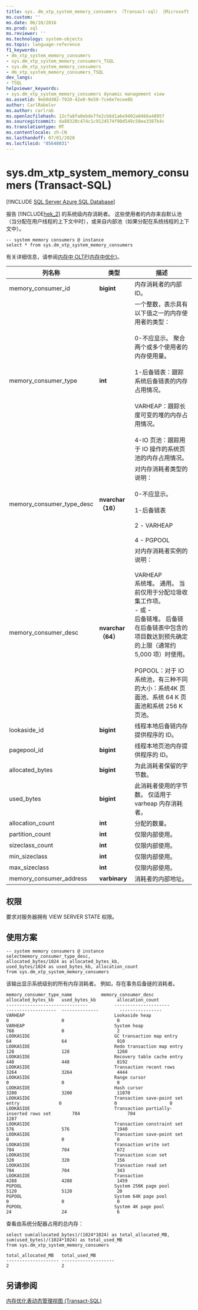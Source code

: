 ```yaml
---
title: sys. dm_xtp_system_memory_consumers （Transact-sql） |Microsoft Docs
ms.custom: ''
ms.date: 06/10/2016
ms.prod: sql
ms.reviewer: ''
ms.technology: system-objects
ms.topic: language-reference
f1_keywords:
- dm_xtp_system_memory_consumers
- sys.dm_xtp_system_memory_consumers_TSQL
- sys.dm_xtp_system_memory_consumers
- dm_xtp_system_memory_consumers_TSQL
dev_langs:
- TSQL
helpviewer_keywords:
- sys.dm_xtp_system_memory_consumers dynamic management view
ms.assetid: 9eb0dd82-7920-42e0-9e50-7ce6e7ecee8b
author: CarlRabeler
ms.author: carlrab
ms.openlocfilehash: 12cfa8fa0ebde7fe2cb6d1a6e9402a0466a4895f
ms.sourcegitcommit: da88320c474c1c9124574f90d549c50ee3387b4c
ms.translationtype: MT
ms.contentlocale: zh-CN
ms.lasthandoff: 07/01/2020
ms.locfileid: "85648031"
---
```

# <a name="sysdm_xtp_system_memory_consumers-transact-sql"></a>sys.dm_xtp_system_memory_consumers (Transact-SQL)
[!INCLUDE [SQL Server Azure SQL Database](../../includes/applies-to-version/sql-asdb.md)]

  报告 [!INCLUDE[hek_2](../../includes/hek-2-md.md)] 的系统级内存消耗者。 这些使用者的内存来自默认池（当分配在用户线程的上下文中时），或来自内部池（如果分配在系统线程的上下文中）。  
  
```  
-- system memory consumers @ instance  
select * from sys.dm_xtp_system_memory_consumers  
```  
  
 有关详细信息，请参阅[内存中 OLTP&#40;内存中优化&#41;](../../relational-databases/in-memory-oltp/in-memory-oltp-in-memory-optimization.md)。  
  
|列名称|类型|描述|  
|-----------------|----------|-----------------|  
|memory_consumer_id|**bigint**|内存消耗者的内部 ID。|  
|memory_consumer_type|**int**|一个整数，表示具有以下值之一的内存使用者的类型：<br /><br /> 0-不应显示。 聚合两个或多个使用者的内存使用量。<br /><br /> 1-后备链表：跟踪系统后备链表的内存占用情况。<br /><br /> VARHEAP：跟踪长度可变的堆的内存占用情况。<br /><br /> 4-IO 页池：跟踪用于 IO 操作的系统页池的内存占用情况。|  
|memory_consumer_type_desc|**nvarchar （16）**|对内存消耗者类型的说明：<br /><br /> 0-不应显示。<br /><br /> 1-后备链表<br /><br /> 2 - VARHEAP<br /><br /> 4 - PGPOOL|  
|memory_consumer_desc|**nvarchar （64）**|对内存消耗者实例的说明：<br /><br /> VARHEAP <br />系统堆。 通用。 当前仅用于分配垃圾收集工作项。<br />- 或 -<br />后备链堆。 后备链在后备链表中包含的项目数达到预先确定的上限（通常约 5,000 项）时使用。<br /><br /> PGPOOL：对于 IO 系统池，有三种不同的大小：系统4K 页面池、系统 64 K 页面池和系统 256 K 页池。|  
|lookaside_id|**bigint**|线程本地后备链内存提供程序的 ID。|  
|pagepool_id|**bigint**|线程本地页池内存提供程序的 ID。|  
|allocated_bytes|**bigint**|为此消耗者保留的字节数。|  
|used_bytes|**bigint**|此消耗者使用的字节数。 仅适用于 varheap 内存消耗者。|  
|allocation_count|**int**|分配的数量。|  
|partition_count|**int**|仅限内部使用。|  
|sizeclass_count|**int**|仅限内部使用。|  
|min_sizeclass|**int**|仅限内部使用。|  
|max_sizeclass|**int**|仅限内部使用。|  
|memory_consumer_address|**varbinary**|消耗者的内部地址。|  
  
## <a name="permissions"></a>权限  
 要求对服务器拥有 VIEW SERVER STATE 权限。  
  
## <a name="user-scenario"></a>使用方案  
  
```  
-- system memory consumers @ instance  
selectmemory_consumer_type_desc,   
allocated_bytes/1024 as allocated_bytes_kb,   
used_bytes/1024 as used_bytes_kb, allocation_count  
from sys.dm_xtp_system_memory_consumers  
```  
  
 该输出显示系统级别的所有内存消耗者。 例如，存在事务后备链的消耗者。  
  
```  
memory_consumer_type_name           memory_consumer_desc                           allocated_bytes_kb   used_bytes_kb        allocation_count  
-------------------------------          ---------------------                          -------------------  --------------        ----------------  
VARHEAP                                  Lookaside heap                                 0                    0                    0  
VARHEAP                                  System heap                                    768                  0                    2  
LOOKASIDE                                GC transaction map entry                       64                   64                   910  
LOOKASIDE                                Redo transaction map entry                     128                  128                  1260  
LOOKASIDE                                Recovery table cache entry                     448                  448                  8192  
LOOKASIDE                                Transaction recent rows                        3264                 3264                 4444  
LOOKASIDE                                Range cursor                                   0                    0                    0  
LOOKASIDE                                Hash cursor                                    3200                 3200                 11070  
LOOKASIDE                                Transaction save-point set entry               0                    0                    0  
LOOKASIDE                                Transaction partially-inserted rows set        704                  704                  1287  
LOOKASIDE                                Transaction constraint set                     576                  576                  1940  
LOOKASIDE                                Transaction save-point set                     0                    0                    0  
LOOKASIDE                                Transaction write set                          704                  704                  672  
LOOKASIDE                                Transaction scan set                           320                  320                  156  
LOOKASIDE                                Transaction read set                           704                  704                  343  
LOOKASIDE                                Transaction                                    4288                 4288                 1459  
PGPOOL                                   System 256K page pool                          5120                 5120                 20  
PGPOOL                                   System 64K page pool                           0                    0                    0  
PGPOOL                                   System 4K page pool                            24                   24                   6  
```  
  
 查看由系统分配器占用的总内存：  
  
```  
select sum(allocated_bytes)/(1024*1024) as total_allocated_MB, sum(used_bytes)/(1024*1024) as total_used_MB   
from sys.dm_xtp_system_memory_consumers  
  
total_allocated_MB   total_used_MB  
-------------------- --------------------  
2                    2  
```  
  
## <a name="see-also"></a>另请参阅  
 [内存优化表动态管理视图 &#40;Transact-SQL&#41;](../../relational-databases/system-dynamic-management-views/memory-optimized-table-dynamic-management-views-transact-sql.md)  
  
  
